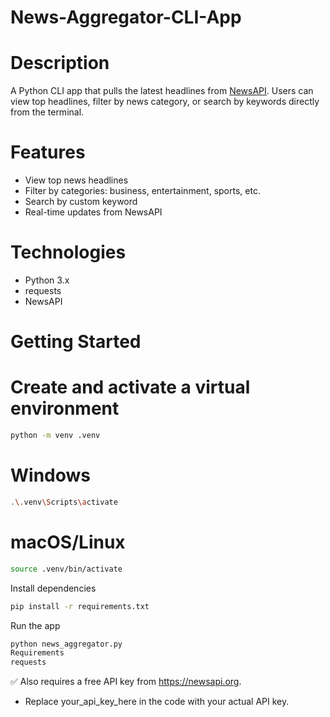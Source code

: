 # News-Aggregator-CLI-App

 # Description
A Python CLI app that pulls the latest headlines from [NewsAPI](https://newsapi.org). Users can view top headlines, filter by news category, or search by keywords directly from the terminal.

# Features
- View top news headlines
- Filter by categories: business, entertainment, sports, etc.
- Search by custom keyword
- Real-time updates from NewsAPI

# Technologies
- Python 3.x
- requests
- NewsAPI

# Getting Started

# Create and activate a virtual environment
```bash
python -m venv .venv
```
# Windows
```bash
.\.venv\Scripts\activate
```
# macOS/Linux
```bash
source .venv/bin/activate
```
Install dependencies
```bash
pip install -r requirements.txt
```
Run the app
```bash
python news_aggregator.py
Requirements
requests
```
✅ Also requires a free API key from https://newsapi.org.
 - Replace your_api_key_here in the code with your actual API key.

